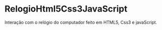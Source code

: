 # RelogioHtml5Css3JavaScript
Interação com o relógio do computador feito em HTML5, Css3 e javaScript.
